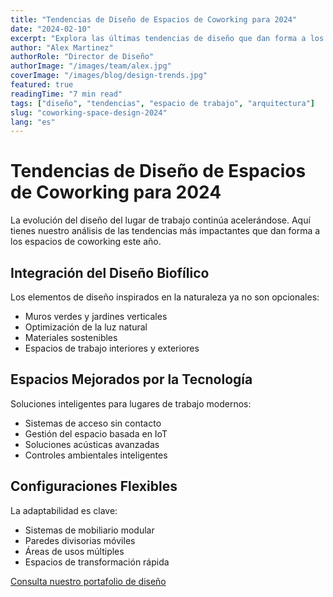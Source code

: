 ```yaml
---
title: "Tendencias de Diseño de Espacios de Coworking para 2024"
date: "2024-02-10"
excerpt: "Explora las últimas tendencias de diseño que dan forma a los espacios de coworking exitosos en 2024, desde elementos biofílicos hasta la integración de tecnología inteligente."
author: "Alex Martinez"
authorRole: "Director de Diseño"
authorImage: "/images/team/alex.jpg"
coverImage: "/images/blog/design-trends.jpg"
featured: true
readingTime: "7 min read"
tags: ["diseño", "tendencias", "espacio de trabajo", "arquitectura"]
slug: "coworking-space-design-2024"
lang: "es"
---
```


# Tendencias de Diseño de Espacios de Coworking para 2024

La evolución del diseño del lugar de trabajo continúa acelerándose. Aquí tienes nuestro análisis de las tendencias más impactantes que dan forma a los espacios de coworking este año.

## Integración del Diseño Biofílico

Los elementos de diseño inspirados en la naturaleza ya no son opcionales:

*   Muros verdes y jardines verticales
*   Optimización de la luz natural
*   Materiales sostenibles
*   Espacios de trabajo interiores y exteriores

## Espacios Mejorados por la Tecnología

Soluciones inteligentes para lugares de trabajo modernos:

*   Sistemas de acceso sin contacto
*   Gestión del espacio basada en IoT
*   Soluciones acústicas avanzadas
*   Controles ambientales inteligentes

## Configuraciones Flexibles

La adaptabilidad es clave:

*   Sistemas de mobiliario modular
*   Paredes divisorias móviles
*   Áreas de usos múltiples
*   Espacios de transformación rápida

[Consulta nuestro portafolio de diseño](/portfolio)